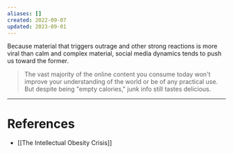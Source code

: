 ```yaml
---
aliases: []
created: 2022-09-07
updated: 2023-09-01
---
```



Because material that triggers outrage and other strong reactions is more viral than calm and complex material, social media dynamics tends to push us toward the former.

> The vast majority of the online content you consume today won't improve your understanding of the world or be of any practical use. But despite being "empty calories," junk info still tastes delicious.
---
# References
* [[The Intellectual Obesity Crisis]]